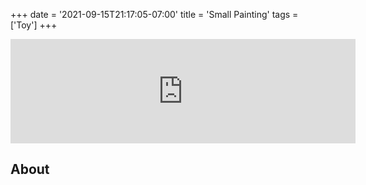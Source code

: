 +++
date = '2021-09-15T21:17:05-07:00'
title = 'Small Painting'
tags = ['Toy']
+++

<iframe frameborder="0" src="https://itch.io/embed/1198146" width="552" height="167"><a href="https://doublebrackets.itch.io/small-painting">Small Painting demo thingy by DoubleBrackets</a></iframe>

## About